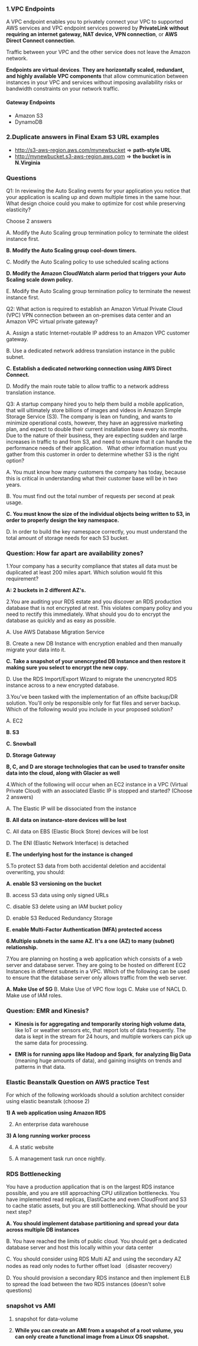 ###  1.VPC Endpoints

A VPC endpoint enables you to privately connect your VPC to supported AWS services and VPC endpoint services powered by **PrivateLink** **without requiring an internet gateway, NAT device, VPN connection**, or **AWS Direct Connect connection**. 

Traffic between your VPC and the other service does not leave the Amazon network.

**Endpoints are virtual devices**. **They are horizontally scaled, redundant, and highly available VPC components** that allow communication between instances in your VPC and services without imposing availability risks or bandwidth constraints on your network traffic.

#### Gateway Endpoints

* Amazon S3
* DynamoDB

### 2.Duplicate answers in Final Exam S3 URL examples

* http://s3-aws-region.aws.com/mynewbucket  => **path-style URL**
* http://mynewbucket.s3-aws-region.aws.com  => **the bucket is in N.Virginia**

### Questions

Q1: In reviewing the Auto Scaling events for your application you notice that your application is scaling up and down multiple times in the same hour. What design choice could you make to optimize for cost while preserving elasticity?

Choose 2 answers

A. Modify the Auto Scaling group termination policy to terminate the oldest instance first.

**B. Modify the Auto Scaling group cool-down timers.**

C. Modify the Auto Scaling policy to use scheduled scaling actions

**D. Modify the Amazon CloudWatch alarm period that triggers your Auto Scaling scale down policy.**

E. Modify the Auto Scaling group termination policy to terminate the newest instance first.

Q2: What action is required to establish an Amazon Virtual Private Cloud (VPC) VPN connection between an on-premises data center and an Amazon VPC virtual private gateway?

A. Assign a static Internet-routable IP address to an Amazon VPC customer gateway.

B. Use a dedicated network address translation instance in the public subnet.

**C. Establish a dedicated networking connection using AWS Direct Connect.**

D. Modify the main route table to allow traffic to a network address translation instance.

Q3: A startup company hired you to help them build a mobile application, that will ultimately store billions of images and videos in Amazon Simple Storage Service (S3). The company is lean on funding, and wants to minimize operational costs, however, they have an aggressive marketing plan, and expect to double their current installation base every six months. Due to the nature of their business, they are expecting sudden and large increases in traffic to and from S3, and need to ensure that it can handle the performance needs of their application.   What other information must you gather from this customer in order to determine whether S3 is the right option?

A. You must know how many customers the company has today, because this is critical in understanding what their customer base will be in two years.

B. You must find out the total number of requests per second at peak usage.

**C. You must know the size of the individual objects being written to S3, in order to properly design the key namespace.**

D. In order to build the key namespace correctly, you must understand the total amount of storage needs for each S3 bucket.

### Question:  How far apart are availability zones?

1.Your company has a security compliance that states all data must be duplicated at least 200 miles apart. Which solution would fit this requirement?

**A: 2 buckets in 2 different AZ's.**


2.You are auditing your RDS estate and you discover an RDS production database that is not encrypted at rest. This violates company policy and you need to rectify this immediately. What should you do to encrypt the database as quickly and as easy as possible.

A. Use AWS Database Migration Service

B. Create a new DB Instance with encryption enabled and then manually migrate your data into it.

**C. Take a snapshot of your unencrypted DB Instance and then restore it making sure you select to encrypt the new copy.**

D. Use the RDS Import/Export Wizard to migrate the unencrypted RDS instance across to a new encrypted database.

3.You've been tasked with the implementation of an offsite backup/DR solution. You'll only be responsible only for flat files and server backup. Which of the following would you include in your proposed solution?

A. EC2

**B. S3**

**C. Snowball**

**D. Storage Gateway**

**B, C, and D are storage technologies that can be used to transfer onsite data into the cloud, along with Glacier as well** 

4.Which of the following will occur when an EC2 instance in a VPC (Virtual Private Cloud) with an associated Elastic IP is stopped and started? (Choose 2 answers)

A. The Elastic IP will be dissociated from the instance 

**B. All data on instance-store devices will be lost**

C. All data on EBS (Elastic Block Store) devices will be lost 

D. The ENI (Elastic Network Interface) is detached 

**E. The underlying host for the instance is changed**

5.To protect S3 data from both accidental deletion and accidental overwriting, you should:

**A. enable S3 versioning on the bucket**

B. access S3 data using only signed URLs 

C. disable S3 delete using an IAM bucket policy 

D. enable S3 Reduced Redundancy Storage 

**E. enable Multi-Factor Authentication (MFA) protected access**

**6.Multiple subnets in the same AZ. It's a one (AZ) to many (subnet) relationship.**


7.You are planning on hosting a web application which consists of a web server and database server. They are going to be hosted on different EC2 Instances in different subnets in a VPC. Which of the following can be used to ensure that the database server only allows traffic from the web server.

**A. Make Use of SG**
B. Make Use of VPC flow logs
C. Make use of NACL
D. Make use of IAM roles.


### Question:  EMR and Kinesis?

* **Kinesis is for aggregating and temporarily storing high volume data**, like IoT or weather sensors etc, that report lots of data frequently. The data is kept in the stream for 24 hours, and multiple workers can pick up the same data for processing.

* **EMR is for running apps like Hadoop and Spark**, **for analyzing Big Data** (meaning huge amounts of data), and gaining insights on trends and patterns in that data.


### Elastic Beanstalk Question on AWS practice Test

For which of the following workloads should a solution architect consider using elastic beanstalk (choose 2)

**1) A web application using Amazon RDS**

2) An enterprise data warehouse

**3) A long running worker process**

4) A static website

5) A management task run once nightly.


### RDS Bottlenecking

You have a production application that is on the largest RDS instance possible, and you are still approaching CPU utilization bottlenecks. You have implemented read replicas, ElastiCache and even CloudFront and S3 to cache static assets, but you are still bottlenecking. What should be your next step?

**A. You should implement database partitioning and spread your data across multiple DB instances**

B. You have reached the limits of public cloud. You should get a dedicated database server and host this locally within your data center

C. You should consider using RDS Multi AZ and using the secondary AZ nodes as read only nodes to further offset load （disaster recovery）

D. You should provision a secondary RDS instance and then implement ELB to spread the load between the two RDS instances (doesn't solve questions)


### snapshot vs AMI

1. snapshot for data-volume

2. **While you can create an AMI from a snapshot of a root volume, you can only create a functional image from a Linux OS snapshot.**






